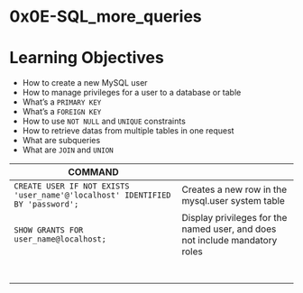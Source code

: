 # 0x0E-SQL_more_queries

# Learning Objectives
* How to create a new MySQL user
* How to manage privileges for a user to a database or table
* What’s a `PRIMARY KEY`
* What’s a `FOREIGN KEY`
* How to use `NOT NULL` and `UNIQUE` constraints
* How to retrieve datas from multiple tables in one request
* What are subqueries
* What are `JOIN` and `UNION`

| **COMMAND** | |
| ------------- | ------------- |
| `CREATE USER IF NOT EXISTS 'user_name'@'localhost' IDENTIFIED BY 'password';` | Creates a new row in the mysql.user system table |
| `SHOW GRANTS FOR user_name@localhost;` | Display privileges for the named user, and does not include mandatory roles |
|||
|||
|||
|||
|||
|||
|||
